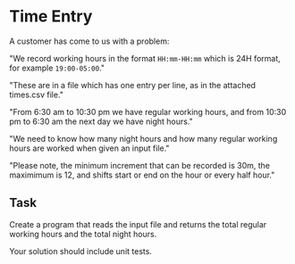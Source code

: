 # Time Entry

A customer has come to us with a problem:

"We record working hours in the format ```HH:mm-HH:mm``` which is 24H format, for example ```19:00-05:00```."

"These are in a file which has one entry per line, as in the attached times.csv file."

"From 6:30 am to 10:30 pm we have regular working hours, and from 10:30 pm to 6:30 am the next day we have night hours."

"We need to know how many night hours and how many regular working hours are worked when given an input file."

"Please note, the minimum increment that can be recorded is 30m, the maximimum is 12, and shifts start or end on the hour or every half hour."

## Task

Create a program that reads the input file and returns the total regular working hours and the total night hours.

Your solution should include unit tests.